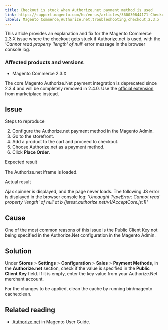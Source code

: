 ```yaml
---
title: Checkout is stuck when Authorize.net payment method is used
link: https://support.magento.com/hc/en-us/articles/360030844171-Checkout-is-stuck-when-Authorize-net-payment-method-is-used
labels: Magento Commerce,Authorize.net,troubleshooting,checkout,2.3.x
---
```


This article provides an explanation and fix for the Magento Commerce 2.3.X issue where the checkout gets stuck if Authorize.net is used, with the *'Cannot read property 'length' of null'* error message in the browser console log.

 ### Affected products and versions

 
 * Magento Commerce 2.3.X
 
 The core Magento Authorize.Net payment integration is deprecated since 2.3.4 and will be completely removed in 2.4.0. Use the [official extension](https://marketplace.magento.com/authorizenet-magento-module-authorizenet.html) from marketplace instead.

 Issue
-----

 Steps to reproduce

 
 2. Configure the Authorize.net payment method in the Magento Admin.
 4. Go to the storefront.
 6. Add a product to the cart and proceed to checkout.
 8. Choose Authorize.net as a payment method.
 10. Click **Place Order**.
 
 Expected result

 The Authorize.net iframe is loaded.

  Actual result 

 Ajax spinner is displayed, and the page never loads. The following JS error is displayed in the browser console log: *'Uncaught TypeError: Cannot read property 'length' of null at b (jstest.authorize.net/v1/AcceptCore.js:1)'*

 Cause
-----

 One of the most common reasons of this issue is the Public Client Key not being specified in the Authorize.Net configuration in the Magento Admin.

 Solution
--------

 Under **Stores** > **Settings** > **Configuration** > **Sales** > **Payment Methods**, in the **Authorize.net** section, check if the value is specified in the **Public Client Key** field. If it is empty, enter the key value from your Authorize.Net merchant account.

 For the changes to be applied, clean the cache by running bin/magento cache:clean.

 Related reading
---------------

 
 *  [Authorize.net](https://docs.magento.com/m2/ee/user_guide/payment/authorize-net.html) in Magento User Guide.
 
